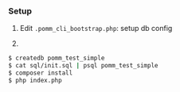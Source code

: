 ### Setup

1) Edit `.pomm_cli_bootstrap.php`\: setup db config

2)
```sh
$ createdb pomm_test_simple
$ cat sql/init.sql | psql pomm_test_simple
$ composer install
$ php index.php

```

